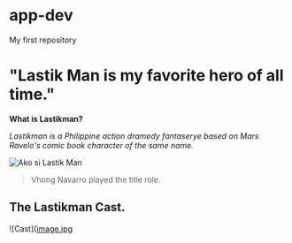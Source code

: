 # app-dev
My first repository
# "Lastik Man is my favorite hero of all time."
**What is Lastikman?**

*Lastikman is a Philippine action dramedy fantaserye based on Mars Ravelo's comic book character of the same name.*

![Ako si Lastik Man]([image.jpg](https://www.bing.com/images/search?view=detailV2&ccid=FwI7wEMB&id=730C66478A0CD1238FB8896B3BF243E0580DEC98&thid=OIP.FwI7wEMBDnKEKUXdhh_9MQAAAA&mediaurl=https%3a%2f%2fth.bing.com%2fth%2fid%2fR.17023bc043010e72842945dd861ffd31%3frik%3dmOwNWOBD8jtriQ%26riu%3dhttp%253a%252f%252f3.bp.blogspot.com%252f-K1JyVHs7ELo%252fTZGxUt1lqrI%252fAAAAAAAACqw%252fGMydEqPO9a0%252fs1600%252f1.jpg%26ehk%3d4afnZrMhPVRXA8LsKS5qUfAF9vj%252bhH9nBTrpa31yXTQ%253d%26risl%3d%26pid%3dImgRaw%26r%3d0&exph=466&expw=360&q=lastikman+vhong+navarro&simid=608034290042145053&FORM=IRPRST&ck=7CBF9E89902E882641566FB7695AD52B&selectedIndex=2&ajaxhist=0&ajaxserp=0))

>  Vhong Navarro played the title role.

## The Lastikman Cast.

![Cast]([image.jpg](https://upload.wikimedia.org/wikipedia/en/6/6b/Lastikman_Cast.jpg)
